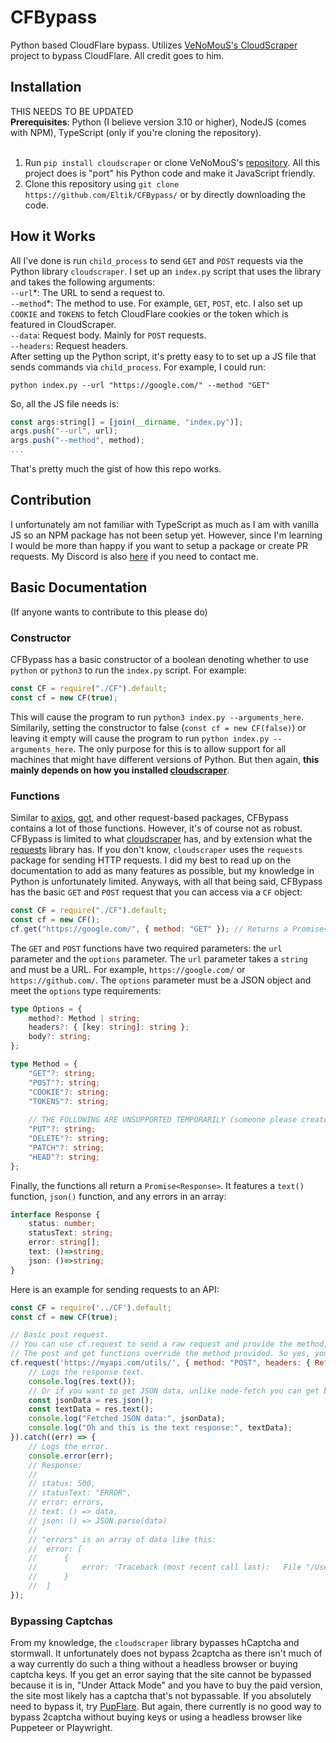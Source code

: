 # CFBypass
Python based CloudFlare bypass. Utilizes [VeNoMouS's CloudScraper](https://github.com/VeNoMouS/cloudscraper) project to bypass CloudFlare. All credit goes to him.

## Installation
THIS NEEDS TO BE UPDATED<br />
<b>Prerequisites</b>: Python (I believe version 3.10 or higher), NodeJS (comes with NPM), TypeScript (only if you're cloning the repository).<br /><br />
1. Run `pip install cloudscraper` or clone VeNoMouS's [repository](https://github.com/VeNoMouS/cloudscraper). All this project does is "port" his Python code and make it JavaScript friendly.
2. Clone this repository using `git clone https://github.com/Eltik/CFBypass/` or by directly downloading the code.

## How it Works
All I've done is run `child_process` to send `GET` and `POST` requests via the Python library `cloudscraper`. I set up an `index.py` script that uses the library and takes the following arguments:<br />
`--url`\*: The URL to send a request to.<br />
`--method`\*: The method to use. For example, `GET`, `POST`, etc. I also set up `COOKIE` and `TOKENS` to fetch CloudFlare cookies or the token which is featured in CloudScraper.<br />
`--data`: Request body. Mainly for `POST` requests.<br />
`--headers`: Request headers.<br />
After setting up the Python script, it's pretty easy to to set up a JS file that sends commands via `child_process`. For example, I could run:
```
python index.py --url "https://google.com/" --method "GET"
```
So, all the JS file needs is:
```js
const args:string[] = [join(__dirname, "index.py")];
args.push("--url", url);
args.push("--method", method);
...
```
That's pretty much the gist of how this repo works.

## Contribution
I unfortunately am not familiar with TypeScript as much as I am with vanilla JS so an NPM package has not been setup yet. However, since I'm learning I would be more than happy if you want to setup a package or create PR requests. My Discord is also [here](https://discord.gg/F87wYBtnkC) if you need to contact me.


## Basic Documentation
(If anyone wants to contribute to this please do)<br />
### Constructor
CFBypass has a basic constructor of a boolean denoting whether to use `python` or `python3` to run the `index.py` script. For example:
```js
const CF = require("./CF").default;
const cf = new CF(true);
```
This will cause the program to run `python3 index.py --arguments_here`. Similarily, setting the constructor to false (`const cf = new CF(false)`) or leaving it empty will cause the program to run `python index.py --arguments_here`. The only purpose for this is to allow support for all machines that might have different versions of Python. But then again, <b>this mainly depends on how you installed [cloudscraper](https://github.com/VeNoMouS/cloudscraper)</b>.

### Functions
Similar to [axios](https://www.npmjs.com/package/axios), [got](https://www.npmjs.com/package/got), and other request-based packages, CFBypass contains a lot of those functions. However, it's of course not as robust. CFBypass is limited to what [cloudscraper](https://github.com/VeNoMouS/cloudscraper) has, and by extension what the [requests](https://requests.readthedocs.io/en/latest/) library has. If you don't know, `cloudscraper` uses the `requests` package for sending HTTP requests. I did my best to read up on the documentation to add as many features as possible, but my knowledge in Python is unfortunately limited. Anyways, with all that being said, CFBypass has the basic `GET` and `POST` request that you can access via a `CF` object:
```js
const CF = require("./CF").default;
const cf = new CF();
cf.get("https://google.com/", { method: "GET" }); // Returns a Promise<Response>
```
The `GET` and `POST` functions have two required parameters: the `url` parameter and the `options` parameter. The `url` parameter takes a `string` and must be a URL. For example, `https://google.com/` or `https://github.com/`. The `options` parameter must be a JSON object and meet the `options` type requirements:
```typescript
type Options = {
    method?: Method | string;
    headers?: { [key: string]: string };
    body?: string;
};

type Method = {
    "GET"?: string;
    "POST"?: string;
    "COOKIE"?: string;
    "TOKENS"?: string;
    
    // THE FOLLOWING ARE UNSUPPORTED TEMPORARILY (someone please create a PR request lol)
    "PUT"?: string;
    "DELETE"?: string;
    "PATCH"?: string;
    "HEAD"?: string;
};
```
Finally, the functions all return a `Promise<Response>`. It features a `text()` function, `json()` function, and any errors in an array:
```typescript
interface Response {
    status: number;
    statusText: string;
    error: string[];
    text: ()=>string;
    json: ()=>string;
}
```
Here is an example for sending requests to an API:
```js
const CF = require('../CF').default;
const cf = new CF(true);

// Basic post request.
// You can use cf.request to send a raw request and provide the method, or you can just use cf.post to send a POST request.
// The post and get functions override the method provided. So yes, you could do cf.post("url", { method: "GET" }) and it'll send a POST request.
cf.request('https://myapi.com/utils/', { method: "POST", headers: { Referer: "https://mysite.com/" }, body: { "id": 5012 }}).then((res) => {
    // Logs the response text.
    console.log(res.text());
    // Or if you want to get JSON data, unlike node-fetch you can get both at the same time:
    const jsonData = res.json();
    const textData = res.text();
    console.log("Fetched JSON data:", jsonData);
    console.log("Oh and this is the text response:", textData);
}).catch((err) => {
    // Logs the error.
    console.error(err);
    // Response:
    //
    // status: 500,
    // statusText: "ERROR",
    // error: errors,
    // text: () => data,
    // json: () => JSON.parse(data)
    //
    // "errors" is an array of data like this:
    //  error: [
    //      {
    //          error: 'Traceback (most recent call last):   File "/Users/eltik/Documents/CloudScraper/src/index.py", line 24, in <module>'
    //      }
    //  ]
});
```

### Bypassing Captchas
From my knowledge, the `cloudscraper` library bypasses hCaptcha and stormwall. It unfortunately does not bypass 2captcha as there isn't much of a way currently do such a thing without a headless browser or buying captcha keys. If you get an error saying that the site cannot be bypassed because it is in, "Under Attack Mode" and you have to buy the paid version, the site most likely has a captcha that's not bypassable. If you absolutely need to bypass it, try [PupFlare](https://github.com/unixfox/pupflare). But again, there currently is no good way to bypass 2captcha without buying keys or using a headless browser like Puppeteer or Playwright.

